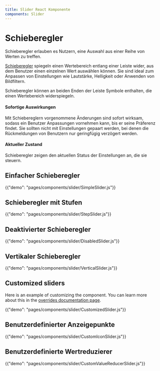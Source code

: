 ```yaml
---
title: Slider React Komponente
components: Slider
---
```


# Schieberegler

<p class="description">Schieberegler erlauben es Nutzern, eine Auswahl aus einer Reihe von Werten zu treffen.</p>

[Schieberegler](https://material.io/design/components/sliders.html) spiegeln einen Wertebereich entlang einer Leiste wider, aus dem Benutzer einen einzelnen Wert auswählen können. Sie sind ideal zum Anpassen von Einstellungen wie Lautstärke, Helligkeit oder Anwenden von Bildfiltern.

Schieberegler können an beiden Enden der Leiste Symbole enthalten, die einen Wertebereich widerspiegeln.

#### Sofortige Auswirkungen

Mit Schiebereglern vorgenommene Änderungen sind sofort wirksam, sodass ein Benutzer Anpassungen vornehmen kann, bis er seine Präferenz findet. Sie sollten nicht mit Einstellungen gepaart werden, bei denen die Rückmeldungen von Benutzern nur geringfügig verzögert werden.

#### Aktueller Zustand

Schieberegler zeigen den aktuellen Status der Einstellungen an, die sie steuern.

## Einfacher Schieberegler

{{"demo": "pages/components/slider/SimpleSlider.js"}}

## Schieberegler mit Stufen

{{"demo": "pages/components/slider/StepSlider.js"}}

## Deaktivierter Schieberegler

{{"demo": "pages/components/slider/DisabledSlider.js"}}

## Vertikaler Schieberegler

{{"demo": "pages/components/slider/VerticalSlider.js"}}

## Customized sliders

Here is an example of customizing the component. You can learn more about this in the [overrides documentation page](/customization/components/).

{{"demo": "pages/components/slider/CustomizedSlider.js"}}

## Benutzerdefinierter Anzeigepunkte

{{"demo": "pages/components/slider/CustomIconSlider.js"}}

## Benutzerdefinierte Wertreduzierer

{{"demo": "pages/components/slider/CustomValueReducerSlider.js"}}